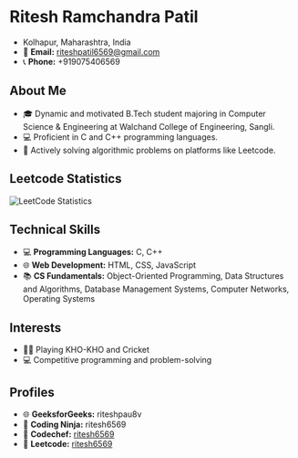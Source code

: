 # Ritesh Ramchandra Patil

- Kolhapur, Maharashtra, India
- 📧 **Email:** riteshpatil6569@gmail.com
- 📞 **Phone:** +919075406569

## About Me

- 🎓 Dynamic and motivated B.Tech student majoring in Computer Science & Engineering at Walchand College of Engineering, Sangli.
- 💻 Proficient in C and C++ programming languages.
- 🌟 Actively solving algorithmic problems on platforms like Leetcode.

## Leetcode Statistics

![LeetCode Statistics](https://leetcard.jacoblin.cool/riteshpatil6569?theme=dark&font=Roboto&ext=contest)

## Technical Skills

- 💻 **Programming Languages:** C, C++
- 🌐 **Web Development:** HTML, CSS, JavaScript
- 📚 **CS Fundamentals:** Object-Oriented Programming, Data Structures and Algorithms, Database Management Systems, Computer Networks, Operating Systems

## Interests

- 🏃‍♂️ Playing KHO-KHO and Cricket
- 💻 Competitive programming and problem-solving

## Profiles

- 🌐 **GeeksforGeeks:** riteshpau8v
- 🚀 **Coding Ninja:** ritesh6569
- 🥇 **Codechef:** [ritesh6569](https://www.codechef.com/users/ritesh6569)
- 🚀 **Leetcode:** [ritesh6569](https://leetcode.com/ritesh6569/)
